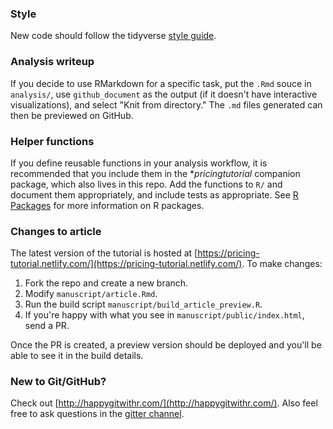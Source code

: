 ### Style

New code should follow the tidyverse [style guide](http://style.tidyverse.org).

### Analysis writeup

If you decide to use RMarkdown for a specific task, put the `.Rmd` souce in `analysis/`, use `github_document` as the output (if it doesn't have interactive visualizations), and select  "Knit from directory." The `.md` files generated can then be previewed on GitHub.

### Helper functions

If you define reusable functions in your analysis workflow, it is recommended that you include them in the **pricingtutorial* companion package, which also lives in this repo. Add the functions to `R/` and document them appropriately, and include tests as appropriate. See [R Packages](http://r-pkgs.had.co.nz/) for more information on R packages.

### Changes to article

The latest version of the tutorial is hosted at [https://pricing-tutorial.netlify.com/](https://pricing-tutorial.netlify.com/). To make changes:

1. Fork the repo and create a new branch.
2. Modify `manuscript/article.Rmd`.
3. Run the build script `manuscript/build_article_preview.R`.
4. If you're happy with what you see in `manuscript/public/index.html`, send a PR.

Once the PR is created, a preview version should be deployed and you'll be able to see it in the build details.

### New to Git/GitHub?

Check out [http://happygitwithr.com/](http://happygitwithr.com/). Also feel free to ask questions in the [gitter channel](https://gitter.im/kasa-official/pc-pricing-tutorial).